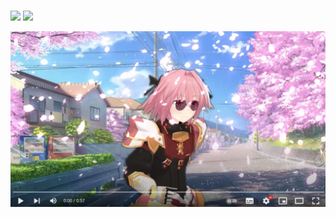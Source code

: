 ### 
![]([https://github.com/blairkirara/cat-dance.gif](https://github.com/BlairKirara/blairkirara/blob/main/cat-dance.gif)) ![]([https://github.com/blairkirara/cat-dance.gif](https://github.com/BlairKirara/blairkirara/blob/main/cat-dance.gif))

[![IMAGE ALT TEXT](astolfo_link.jpg)](http://www.youtube.com/watch?v=-07Ab-mKbYQ "фембойрэп")
<!--

[![IMAGE ALT TEXT](http://img.youtube.com/vi/-07Ab-mKbYQ/0.jpg)](http://www.youtube.com/watch?v=-07Ab-mKbYQ "фембойрэп")

https://youtu.be/-07Ab-mKbYQ
-->
